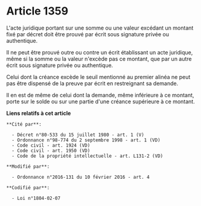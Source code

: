 # Article 1359

L'acte juridique portant sur une somme ou une valeur excédant un montant fixé par décret doit être prouvé par écrit sous
signature privée ou authentique.

Il ne peut être prouvé outre ou contre un écrit établissant un acte juridique, même si la somme ou la valeur n'excède pas ce
montant, que par un autre écrit sous signature privée ou authentique.

Celui dont la créance excède le seuil mentionné au premier alinéa ne peut pas être dispensé de la preuve par écrit en
restreignant sa demande.

Il en est de même de celui dont la demande, même inférieure à ce montant, porte sur le solde ou sur une partie d'une créance
supérieure à ce montant.

**Liens relatifs à cet article**

	**Cité par**:

	  - Décret n°80-533 du 15 juillet 1980 - art. 1 (V)
	  - Ordonnance n°98-774 du 2 septembre 1998 - art. 1 (VD)
	  - Code civil - art. 1924 (VD)
	  - Code civil - art. 1950 (VD)
	  - Code de la propriété intellectuelle - art. L131-2 (VD)

	**Modifié par**:

	  - Ordonnance n°2016-131 du 10 février 2016 - art. 4

	**Codifié par**:

	  - Loi n°1804-02-07
